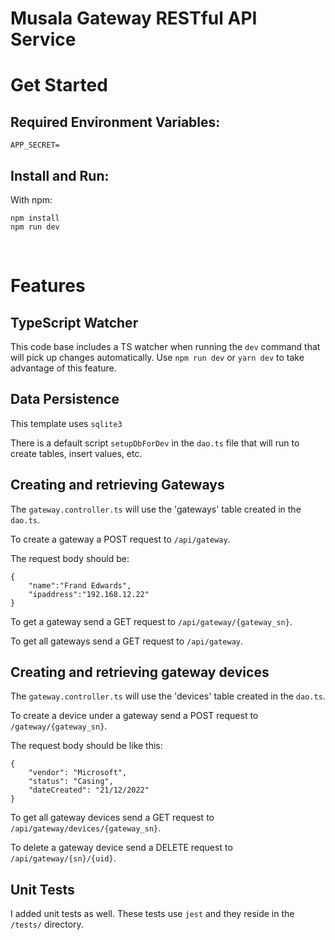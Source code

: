 # Musala Gateway RESTful API Service


# Get Started

## Required Environment Variables:
```
APP_SECRET=
```

## Install and Run:

With npm:

```
npm install
npm run dev
```

<br/>

# Features

## TypeScript Watcher

This code base includes a TS watcher when running the `dev` command that will pick up changes automatically. Use `npm run dev` or `yarn dev` to take advantage of this feature.

## Data Persistence

This template uses `sqlite3`  

There is a default script `setupDbForDev` in the `dao.ts` file that will run to create tables, insert values, etc. 


## Creating and retrieving Gateways

The `gateway.controller.ts` will use the 'gateways' table created in the `dao.ts`. 

To create a gateway a POST request to `/api/gateway`. 

The request body should be:

```
{
    "name":"Frand Edwards",
    "ipaddress":"192.168.12.22"
}
```

To get a gateway send a GET request to `/api/gateway/{gateway_sn}`.

To get all gateways send a GET request to `/api/gateway`.


## Creating and retrieving gateway devices
The `gateway.controller.ts` will use the 'devices' table created in the `dao.ts`.

To create a device under a gateway send a POST request to `/gateway/{gateway_sn}`.

The request body should be like this:

```
{
    "vendor": "Microsoft",
    "status": "Casing",
    "dateCreated": "21/12/2022"
}
```

To get all gateway devices send a GET request to `/api/gateway/devices/{gateway_sn}`.

To delete a gateway device send a DELETE request to `/api/gateway/{sn}/{uid}`.

## Unit Tests

I added unit tests as well. These tests use `jest` and they reside in the `/tests/` directory.
